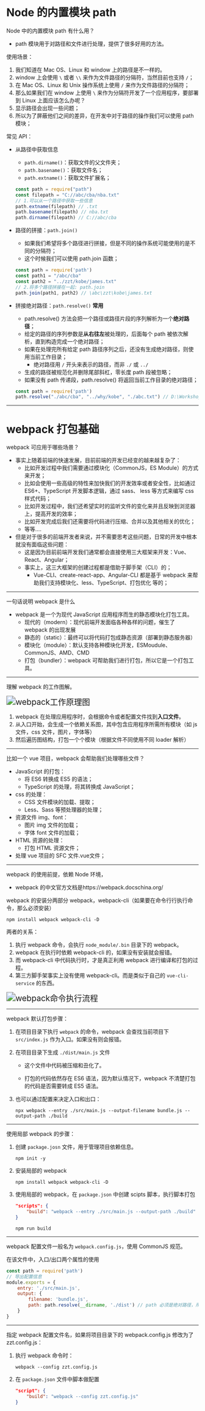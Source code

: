 # Node 的内置模块 path

Node 中的内置模块 path 有什么用？

- path 模块用于对路径和文件进行处理，提供了很多好用的方法。

使用场景：

1. 我们知道在 Mac OS、Linux 和 window 上的路径是不一样的。
2. window 上会使用 `\` 或者 `\\` 来作为文件路径的分隔符，当然目前也支持 `/`；
3. 在 Mac OS、Linux 和 Unix 操作系统上使用 `/` 来作为文件路径的分隔符；
4. 那么如果我们在 window 上使用 `\` 来作为分隔符开发了一个应用程序，要部署到 Linux 上面应该怎么办呢？
5. 显示路径会出现一些问题；
6. 所以为了屏蔽他们之间的差异，在开发中对于路径的操作我们可以使用 path 模块；

常见 API：
- 从路径中获取信息
	- `path.dirname()`：获取文件的父文件夹；
	- `path.basename()`：获取文件名；
	- `path.extname()`：获取文件扩展名；
	
	```js
	const path = require("path")
	const filepath = "C://abc/cba/nba.txt"
	// 1.可以从一个路径中获取一些信息
	path.extname(filepath) // .txt
	path.basename(filepath) // nba.txt
	path.dirname(filepath) // C://abc/cba
	```
	
- 路径的拼接：`path.join()`
	- 如果我们希望将多个路径进行拼接，但是不同的操作系统可能使用的是不同的分隔符；
	- 这个时候我们可以使用 path.join 函数；
	
	```js
	const path = require('path')
	const path1 = "/abc/cba"
	const path2 = "../zzt/kobe/james.txt"
	// 2.将多个路径拼接在一起: path.join
	path.join(path1, path2) // \abc\zzt\kobe\james.txt
	```
	
- 拼接绝对路径：`path.resolve()` **常用**
  - path.resolve() 方法会把一个路径或路径片段的序列解析为一个**绝对路径**；
  - 给定的路径的序列参数是**从右往左**被处理的，后面每个 path 被依次解析，直到构造完成一个绝对路径；
  - 如果在处理完所有给定 path 路径序列之后，还没有生成绝对路径，则使用当前工作目录；
    - 绝对路径用 `/` 开头来表示的路径，而非 `./` 或 `../`
  -  生成的路径被规范化并删除尾部斜杠，零长度 path 段被忽略；
  - 如果没有 path 传递段，path.resolve() 将返回当前工作目录的绝对路径；

  ```js
  const path = require('path')
  path.resolve("./abc/cba", "../why/kobe", "./abc.txt") // D:\Workshop\Mobile_HDD\coderwhy-fromt-end-system\FRONT-END-ENGINEERING\demo-project\src\abc\why\kobe\abc.txt
  ```

-----

# webpack 打包基础

webpack 可应用于哪些场景？

- 事实上随着前端的快速发展，目前前端的开发已经变的越来越复杂了： 
	- 比如开发过程中我们需要通过模块化（CommonJS，ES Module）的方式来开发； 
	- 比如会使用一些高级的特性来加快我们的开发效率或者安全性，比如通过 ES6+、TypeScript 开发脚本逻辑，通过 sass、 less 等方式来编写 css 样式代码；
	- 比如开发过程中，我们还希望实时的监听文件的变化来并且反映到浏览器上，提高开发的效率； 
	- 比如开发完成后我们还需要将代码进行压缩、合并以及其他相关的优化； 
	- 等等….
- 但是对于很多的前端开发者来说，并不需要思考这些问题，日常的开发中根本就没有面临这些问题： 
	- 这是因为目前前端开发我们通常都会直接使用三大框架来开发：Vue、React、Angular； 
	- 事实上，这三大框架的创建过程都是借助于脚手架（CLI）的； 
		- Vue-CLI、create-react-app、Angular-CLI 都是基于 webpack 来帮助我们支持模块化、less、TypeScript、打包优化
等的；

-----

一句话说明 webpack 是什么

- webpack 是一个为现代 JavaScript 应用程序而生的静态模块化打包工具。
	- 现代的（modern）：现代前端开发面临各种各样的问题，催生了 webpack 的出现发展
	- 静态的（static）：最终可以将代码打包成静态资源（部署到静态服务器）
	- 模块化（module）：默认支持各种模块化开发，ESMoudule、CommonJS、AMD、CMD
	- 打包（bundler）：webpack 可帮助我们进行打包，所以它是一个打包工具。

---

理解 webpack 的工作图解。

<img src="NodeAssets/webpack工作原理图.jpg" alt="webpack工作原理图" style="zoom:150%;" />

1. webpack 在处理应用程序时，会根据命令或者配置文件找到**入口文件**。
2. 从入口开始，会生成一个依赖关系图，其中包含应用程序所需所有模块（如 js 文件，css 文件，图片，字体等）
3. 然后遍历图结构，打包一个个模块（根据文件不同使用不同 loader 解析）

-----

比如一个 vue 项目，webpack 会帮助我们处理哪些文件？
- JavaScript 的打包： 
	- 将 ES6 转换成 ES5 的语法； 
	- TypeScript 的处理，将其转换成 JavaScript；
- css 的处理： 
	- CSS 文件模块的加载、提取； 
	- Less、Sass 等预处理器的处理；
- 资源文件 img、font： 
	- 图片 img 文件的加载； 
	- 字体 font 文件的加载；
- HTML 资源的处理： 
	- 打包 HTML 资源文件；
- 处理 vue 项目的 SFC 文件.vue文件；

-----

webpack 的使用前提，依赖 Node 环境，

- webpack 的中文官方文档是https://webpack.docschina.org/

webpack 的安装分两部分 webpack，webpack-cli（如果要在命令行行执行命令，那么必须安装）

```shell
npm install webpack webpack-cli -D 
```

两者的关系：

1. 执行 webpack 命令，会执行 `node_module/.bin` 目录下的 webpack。
2. webpack 在执行时依赖 webpack-cli 的，如果没有安装就会报错。
3. 而 webpack-cli 中代码执行时，才是真正利用 webpack 进行编译和打包的过程。
4. 第三方脚手架事实上没有使用 webpack-cli。而是类似于自己的 `vue-cli-service` 的东西。

<img src="NodeAssets/webpack命令执行流程.jpg" alt="webpack命令执行流程" style="zoom:150%;" />

-----

webpack 默认打包步骤：

1. 在项目目录下执行 `webpack` 的命令，webpack 会查找当前项目下 `src/index.js` 作为入口。如果没有则会报错。

2. 在项目目录下生成 `./dist/main.js` 文件

   - 这个文件中代码被压缩和丑化了。

   - 打包的代码依然存在 ES6 语法，因为默认情况下，webpack 不清楚打包的代码是否需要转成 ES5 语法。

3. 也可以通过配置来决定入口和出口：

	 ```shell
	 npx webpack --entry ./src/main.js --output-filename bundle.js --output-path ./build
	```

-----

使用局部 webpack 的步骤：

1. 创建 `package.josn` 文件，用于管理项目依赖信息。

	 ```shell
	 npm init -y
	```

2. 安装局部的 webpack

	 ```shell
	 npm install webpack webpack-cli -D
	```

3. 使用局部的 webpack，在 `package.json` 中创建 scipts 脚本，执行脚本打包

	 ```json
	 "scripts": {
		 "build": "webpack --entry ./src/main.js --output-path ./build"
	 }
	```

	 ```shell
	 npm run build
	 ```

-----

webpack 配置文件一般名为 `webpack.config.js`，使用 CommonJS 规范。

在该文件中，入口/出口两个属性的使用

```javascript
const path = require('path')
// 导出配置信息
module.exports = {
	entry: './src/main.js',
	output: {
		filename: 'bundle.js',
		path: path.resolve(__dirname, './dist') // path 必须是绝对路径，所以使用 resolve。
	}
}
```

-----

指定 webpack 配置文件名，如果将项目目录下的 webpack.config.js 修改为了 zzt.config.js：

1. 执行 webpack 命令时：

	 ```shell
	 webpack --config zzt.config.js
	```

2. 在 `package.json` 文件中脚本做配置

	 ```json
	 "script": {
		 "build": "webpack --config zzt.config.js"
	 }
	```

